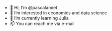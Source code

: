 - 👋 Hi, I’m @pascalamiet
- 👀 I’m interested in economics and data science
- 🌱 I’m currently learning Julia
- 📫 You can reach me via e-mail

<!---
pascalamiet/pascalamiet is a ✨ special ✨ repository because its `README.md` (this file) appears on your GitHub profile.
You can click the Preview link to take a look at your changes.
--->
